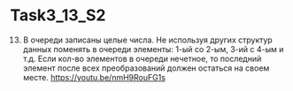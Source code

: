 # Task3_13_S2
13. В очереди записаны целые числа. Не используя других структур данных поменять в очереди элементы:
1-ый со 2-ым, 3-ий с 4-ым и т.д. Если кол-во элементов в очереди нечетное,
то последний элемент после всех преобразований должен остаться на своем месте.
https://youtu.be/nmH9RouFG1s
